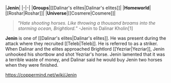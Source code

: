 |**Jenin**|
|-|-|
|**Groups**|[[Dalinar's elites\|Dalinar's elites]]|
|**Homeworld**|[[Roshar\|Roshar]]|
|**Universe**|[[Cosmere\|Cosmere]]|

>“*Hate shooting horses. Like throwing a thousand broams into the storming ocean, Brightlord.*”
\-Jenin to Dalinar Kholin[1]

**Jenin** is one of [[Dalinar's elites\|Dalinar's elites]]. He was present during the attack where they recruited [[Teleb\|Teleb]].
He is referred to as a striker. When Dalinar and the elites approached Brightlord [[Yezriar\|Yezriar]], Jenin unhooked his shortbow and shot Yezriar's horse. Jenin lamented that it was a terrible waste of money, and Dalinar said he would buy Jenin two horses when they were finished.



https://coppermind.net/wiki/Jenin